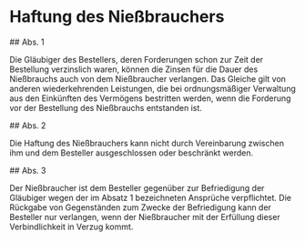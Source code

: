 # Haftung des Nießbrauchers



\#\# Abs. 1

 Die Gläubiger des Bestellers, deren Forderungen schon zur Zeit der Bestellung verzinslich waren, können die Zinsen für die Dauer des Nießbrauchs auch von dem Nießbraucher verlangen. Das Gleiche gilt von anderen wiederkehrenden Leistungen, die bei ordnungsmäßiger Verwaltung aus den Einkünften des Vermögens bestritten werden, wenn die Forderung vor der Bestellung des Nießbrauchs entstanden ist.

\#\# Abs. 2

 Die Haftung des Nießbrauchers kann nicht durch Vereinbarung zwischen ihm und dem Besteller ausgeschlossen oder beschränkt werden.

\#\# Abs. 3

 Der Nießbraucher ist dem Besteller gegenüber zur Befriedigung der Gläubiger wegen der im Absatz 1 bezeichneten Ansprüche verpflichtet. Die Rückgabe von Gegenständen zum Zwecke der Befriedigung kann der Besteller nur verlangen, wenn der Nießbraucher mit der Erfüllung dieser Verbindlichkeit in Verzug kommt. 


